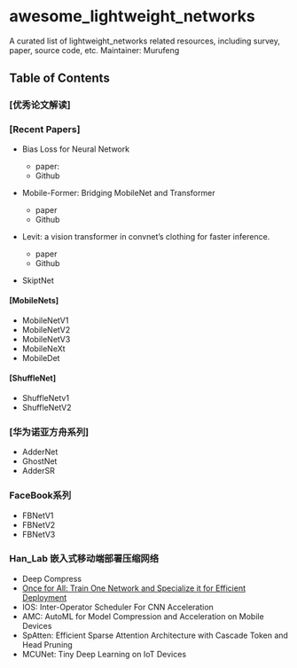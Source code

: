 # awesome_lightweight_networks
A curated list of lightweight_networks related resources, including survey, paper, source code, etc.
Maintainer: Murufeng

## Table of Contents

### [优秀论文解读]
### [Recent Papers]
- Bias Loss for Neural Network
  - paper:
  - Github
  
- Mobile-Former: Bridging MobileNet and Transformer
  - paper
  - Github
  
- Levit: a vision transformer in convnet’s clothing for faster inference.
  - paper
  - Github
  
- SkiptNet

#### [MobileNets]
- MobileNetV1
- MobileNetV2
- MobileNetV3
- MobileNeXt
- MobileDet

#### [ShuffleNet]
- ShuffleNetv1
- ShuffleNetV2

### [华为诺亚方舟系列]
- AdderNet
- GhostNet
- AdderSR

### FaceBook系列
- FBNetV1
- FBNetV2
- FBNetV3

### Han_Lab 嵌入式移动端部署压缩网络
- Deep Compress
- [Once for All: Train One Network and Specialize it for Efficient Deployment](https://arxiv.org/abs/1908.09791)
- IOS: Inter-Operator Scheduler For CNN Acceleration
- AMC: AutoML for Model Compression and Acceleration on Mobile Devices
- SpAtten: Efficient Sparse Attention Architecture with Cascade Token and Head Pruning 
- MCUNet: Tiny Deep Learning on IoT Devices

